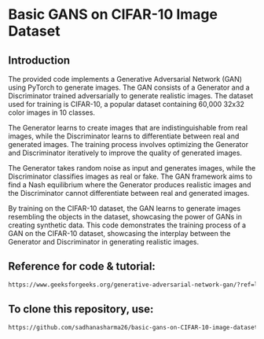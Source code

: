 # Basic GANS on CIFAR-10 Image Dataset
 
## Introduction
The provided code implements a Generative Adversarial Network (GAN) using PyTorch to generate images. The GAN consists of a Generator and a Discriminator trained adversarially to generate realistic images. The dataset used for training is CIFAR-10, a popular dataset containing 60,000 32x32 color images in 10 classes.

The Generator learns to create images that are indistinguishable from real images, while the Discriminator learns to differentiate between real and generated images. The training process involves optimizing the Generator and Discriminator iteratively to improve the quality of generated images.

The Generator takes random noise as input and generates images, while the Discriminator classifies images as real or fake. The GAN framework aims to find a Nash equilibrium where the Generator produces realistic images and the Discriminator cannot differentiate between real and generated images.

By training on the CIFAR-10 dataset, the GAN learns to generate images resembling the objects in the dataset, showcasing the power of GANs in creating synthetic data.
This code demonstrates the training process of a GAN on the CIFAR-10 dataset, showcasing the interplay between the Generator and Discriminator in generating realistic images.

## Reference for code & tutorial: 

```diff
https://www.geeksforgeeks.org/generative-adversarial-network-gan/?ref=lbp
```
## To clone this repository, use:

```diff
https://github.com/sadhanasharma26/basic-gans-on-CIFAR-10-image-dataset.git
```
